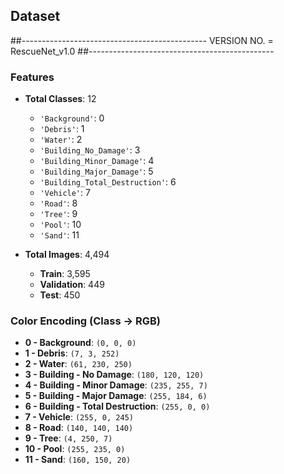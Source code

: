 ## Dataset 
##----------------------------------------------
VERSION NO. = RescueNet_v1.0
##----------------------------------------------

### Features

- **Total Classes**: 12  
  - `'Background'`: 0  
  - `'Debris'`: 1  
  - `'Water'`: 2  
  - `'Building_No_Damage'`: 3  
  - `'Building_Minor_Damage'`: 4  
  - `'Building_Major_Damage'`: 5  
  - `'Building_Total_Destruction'`: 6  
  - `'Vehicle'`: 7  
  - `'Road'`: 8  
  - `'Tree'`: 9  
  - `'Pool'`: 10  
  - `'Sand'`: 11  

- **Total Images**: 4,494  
  - **Train**: 3,595  
  - **Validation**: 449  
  - **Test**: 450

### Color Encoding (Class → RGB)

- **0 - Background**: `(0, 0, 0)`
- **1 - Debris**: `(7, 3, 252)`
- **2 - Water**: `(61, 230, 250)`
- **3 - Building - No Damage**: `(180, 120, 120)`
- **4 - Building - Minor Damage**: `(235, 255, 7)`
- **5 - Building - Major Damage**: `(255, 184, 6)`
- **6 - Building - Total Destruction**: `(255, 0, 0)`
- **7 - Vehicle**: `(255, 0, 245)`
- **8 - Road**: `(140, 140, 140)`
- **9 - Tree**: `(4, 250, 7)`
- **10 - Pool**: `(255, 235, 0)`
- **11 - Sand**: `(160, 150, 20)`

